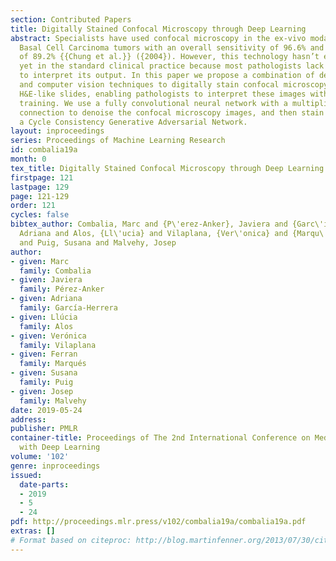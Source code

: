```yaml
---
section: Contributed Papers
title: Digitally Stained Confocal Microscopy through Deep Learning
abstract: Specialists have used confocal microscopy in the ex-vivo modality to identify
  Basal Cell Carcinoma tumors with an overall sensitivity of 96.6% and specificity
  of 89.2% {{Chung et al.}} ({2004}). However, this technology hasn’t established
  yet in the standard clinical practice because most pathologists lack the knowledge
  to interpret its output. In this paper we propose a combination of deep learning
  and computer vision techniques to digitally stain confocal microscopy images into
  H&E-like slides, enabling pathologists to interpret these images without specific
  training. We use a fully convolutional neural network with a multiplicative residual
  connection to denoise the confocal microscopy images, and then stain them using
  a Cycle Consistency Generative Adversarial Network.
layout: inproceedings
series: Proceedings of Machine Learning Research
id: combalia19a
month: 0
tex_title: Digitally Stained Confocal Microscopy through Deep Learning
firstpage: 121
lastpage: 129
page: 121-129
order: 121
cycles: false
bibtex_author: Combalia, Marc and {P\'erez-Anker}, Javiera and {Garc\'ia-Herrera},
  Adriana and Alos, {Ll\'ucia} and Vilaplana, {Ver\'onica} and {Marqu\'es}, Ferran
  and Puig, Susana and Malvehy, Josep
author:
- given: Marc
  family: Combalia
- given: Javiera
  family: Pérez-Anker
- given: Adriana
  family: García-Herrera
- given: Llúcia
  family: Alos
- given: Verónica
  family: Vilaplana
- given: Ferran
  family: Marqués
- given: Susana
  family: Puig
- given: Josep
  family: Malvehy
date: 2019-05-24
address: 
publisher: PMLR
container-title: Proceedings of The 2nd International Conference on Medical Imaging
  with Deep Learning
volume: '102'
genre: inproceedings
issued:
  date-parts:
  - 2019
  - 5
  - 24
pdf: http://proceedings.mlr.press/v102/combalia19a/combalia19a.pdf
extras: []
# Format based on citeproc: http://blog.martinfenner.org/2013/07/30/citeproc-yaml-for-bibliographies/
---
```

